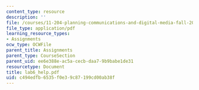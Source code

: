 ```yaml
---
content_type: resource
description: ''
file: /courses/11-204-planning-communications-and-digital-media-fall-2004/c494edfb6535f0e39c87199cd00ab38f_lab6_help.pdf
file_type: application/pdf
learning_resource_types:
- Assignments
ocw_type: OCWFile
parent_title: Assignments
parent_type: CourseSection
parent_uid: ee6e388e-ac5a-cecb-daa7-9b9babe1de31
resourcetype: Document
title: lab6_help.pdf
uid: c494edfb-6535-f0e3-9c87-199cd00ab38f
---
```

